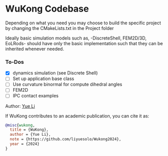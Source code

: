 # WuKong Codebase

Depending on what you need you may choose to build the specific project by changing the CMakeLists.txt in the Project folder

Ideally basic simulation models such as,
-DiscreteShell, FEM2D/3D, EoLRods-
should have only the basic implementation such that they can be inherited whenever needed. 

### To-Dos
- [x] dynamics simulation (see Discrete Shell)
- [ ] Set up application base class
- [ ] Use curvature binormal for compute dihedral angles
- [ ] FEM2D
- [ ] IPC contact examples

Author: [Yue Li](https://liyuesolo.github.io/)

If WuKong contributes to an academic publication, you can cite it as:

```bib
@misc{wukong,
  title = {WuKong},
  author = {Yue Li},
  note = {https://github.com/liyuesolo/Wukong2024},
  year = {2024}
}
```